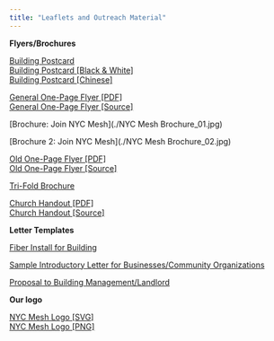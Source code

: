```yaml
---
title: "Leaflets and Outreach Material"
---
```


**Flyers/Brochures**

[Building Postcard](./flyer.jpg)  
[Building Postcard [Black & White]](./flyer-bw.jpg)  
[Building Postcard [Chinese]](./flyer-chinese.jpg)

[General One-Page Flyer [PDF]](./leaflet-bw.pdf)  
[General One-Page Flyer [Source]](./leaflet-rtfd.zip)

[Brochure: Join NYC Mesh](./NYC Mesh Brochure_01.jpg)

[Brochure 2: Join NYC Mesh](./NYC Mesh Brochure_02.jpg)

[Old One-Page Flyer [PDF]](./building-leaflet.pdf)  
[Old One-Page Flyer [Source]](./building-leaflet.rtfd.zip)

[Tri-Fold Brochure](./meshmail.pdf)

[Church Handout [PDF]](./church.pdf)  
[Church Handout [Source]](https://docs.google.com/document/d/1duBRyzncVxuODrXyH7ooDki2LEmwcyuOtkZJjcC3loo/edit?usp=sharing)

**Letter Templates**

[Fiber Install for Building](https://docs.google.com/document/d/1UTLYMidNWN3XWmzXjnmfF_zHWAyIOqoDm1BtRGWhfoQ/edit?usp=sharing)

[Sample Introductory Letter for Businesses/Community Organizations](https://docs.google.com/document/d/1_BNWaigV6LNK3PMdgQ8bhw6EDUueLUpRGxrPGZjyl2o/edit?usp=sharing)

[Proposal to Building Management/Landlord](https://docs.google.com/document/d/1hmB5p-Zebi5frNimiwAoC7E-nAoWJGc49R2tNQW010Q/edit?usp=sharing)

**Our logo**

[NYC Mesh Logo [SVG]](./logo.svg)  
[NYC Mesh Logo [PNG]](./logo.png)
